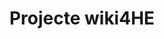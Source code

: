 ---
title: Projecte wiki4HE 
link: http://net2learn.uoc.edu/oer/ca/links/wiki4he/
weight: 5
language: ca
description: Web del projecte wiki4HE
---